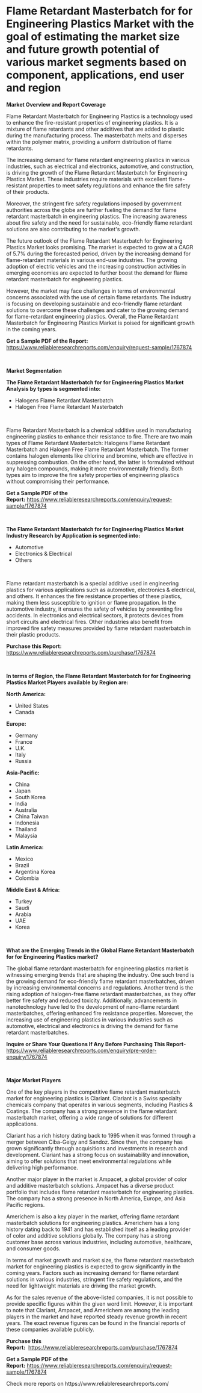 <p><h1>Flame Retardant Masterbatch for for Engineering Plastics Market with the goal of estimating the market size and future growth potential of various market segments based on component, applications, end user and region</h1></p><p><strong>Market Overview and Report Coverage</strong></p>
<p><p>Flame Retardant Masterbatch for Engineering Plastics is a technology used to enhance the fire-resistant properties of engineering plastics. It is a mixture of flame retardants and other additives that are added to plastic during the manufacturing process. The masterbatch melts and disperses within the polymer matrix, providing a uniform distribution of flame retardants.</p><p>The increasing demand for flame retardant engineering plastics in various industries, such as electrical and electronics, automotive, and construction, is driving the growth of the Flame Retardant Masterbatch for Engineering Plastics Market. These industries require materials with excellent flame-resistant properties to meet safety regulations and enhance the fire safety of their products.</p><p>Moreover, the stringent fire safety regulations imposed by government authorities across the globe are further fueling the demand for flame retardant masterbatch in engineering plastics. The increasing awareness about fire safety and the need for sustainable, eco-friendly flame retardant solutions are also contributing to the market's growth.</p><p>The future outlook of the Flame Retardant Masterbatch for Engineering Plastics Market looks promising. The market is expected to grow at a CAGR of 5.7% during the forecasted period, driven by the increasing demand for flame-retardant materials in various end-use industries. The growing adoption of electric vehicles and the increasing construction activities in emerging economies are expected to further boost the demand for flame retardant masterbatch for engineering plastics.</p><p>However, the market may face challenges in terms of environmental concerns associated with the use of certain flame retardants. The industry is focusing on developing sustainable and eco-friendly flame retardant solutions to overcome these challenges and cater to the growing demand for flame-retardant engineering plastics. Overall, the Flame Retardant Masterbatch for Engineering Plastics Market is poised for significant growth in the coming years.</p></p>
<p><strong>Get a Sample PDF of the Report:</strong> <a href="https://www.reliableresearchreports.com/enquiry/request-sample/1767874">https://www.reliableresearchreports.com/enquiry/request-sample/1767874</a></p>
<p>&nbsp;</p>
<p><strong>Market Segmentation</strong></p>
<p><strong>The Flame Retardant Masterbatch for for Engineering Plastics Market Analysis by types is segmented into:</strong></p>
<p><ul><li>Halogens Flame Retardant Masterbatch</li><li>Halogen Free Flame Retardant Masterbatch</li></ul></p>
<p>&nbsp;</p>
<p><p>Flame Retardant Masterbatch is a chemical additive used in manufacturing engineering plastics to enhance their resistance to fire. There are two main types of Flame Retardant Masterbatch: Halogens Flame Retardant Masterbatch and Halogen Free Flame Retardant Masterbatch. The former contains halogen elements like chlorine and bromine, which are effective in suppressing combustion. On the other hand, the latter is formulated without any halogen compounds, making it more environmentally friendly. Both types aim to improve the fire safety properties of engineering plastics without compromising their performance.</p></p>
<p><strong>Get a Sample PDF of the Report:</strong>&nbsp;<a href="https://www.reliableresearchreports.com/enquiry/request-sample/1767874">https://www.reliableresearchreports.com/enquiry/request-sample/1767874</a></p>
<p>&nbsp;</p>
<p><strong>The Flame Retardant Masterbatch for for Engineering Plastics Market Industry Research by Application is segmented into:</strong></p>
<p><ul><li>Automotive</li><li>Electronics & Electrical</li><li>Others</li></ul></p>
<p>&nbsp;</p>
<p><p>Flame retardant masterbatch is a special additive used in engineering plastics for various applications such as automotive, electronics & electrical, and others. It enhances the fire resistance properties of these plastics, making them less susceptible to ignition or flame propagation. In the automotive industry, it ensures the safety of vehicles by preventing fire accidents. In electronics and electrical sectors, it protects devices from short circuits and electrical fires. Other industries also benefit from improved fire safety measures provided by flame retardant masterbatch in their plastic products.</p></p>
<p><strong>Purchase this Report:</strong>&nbsp; <a href="https://www.reliableresearchreports.com/purchase/1767874">https://www.reliableresearchreports.com/purchase/1767874</a></p>
<p>&nbsp;</p>
<p><strong>In terms of Region, the Flame Retardant Masterbatch for for Engineering Plastics Market Players available by Region are:</strong></p>
<p>
    <p> <strong> North America: </strong>
        <ul>
            <li>United States</li>
            <li>Canada</li>
        </ul>
        </p> 
    <p> <strong> Europe: </strong>
        <ul>
            <li>Germany</li>
            <li>France</li>
            <li>U.K.</li>
            <li>Italy</li>
            <li>Russia</li>
        </ul>
        </p> 
    <p> <strong> Asia-Pacific: </strong>
        <ul>
            <li>China</li>
            <li>Japan</li>
            <li>South Korea</li>
            <li>India</li>
            <li>Australia</li>
            <li>China Taiwan</li>
            <li>Indonesia</li>
            <li>Thailand</li>
            <li>Malaysia</li>
        </ul>
        </p> 
    <p> <strong> Latin America: </strong>
        <ul>
            <li>Mexico</li>
            <li>Brazil</li>
            <li>Argentina Korea</li>
            <li>Colombia</li>
        </ul>
        </p> 
    <p> <strong> Middle East & Africa: </strong>
        <ul>
            <li>Turkey</li>
            <li>Saudi</li>
            <li>Arabia</li>
            <li>UAE</li>
            <li>Korea</li>
        </ul>
    </p>
    </p>
<p>&nbsp;</p>
<p><strong>What are the Emerging Trends in the Global Flame Retardant Masterbatch for for Engineering Plastics market?</strong></p>
<p><p>The global flame retardant masterbatch for engineering plastics market is witnessing emerging trends that are shaping the industry. One such trend is the growing demand for eco-friendly flame retardant masterbatches, driven by increasing environmental concerns and regulations. Another trend is the rising adoption of halogen-free flame retardant masterbatches, as they offer better fire safety and reduced toxicity. Additionally, advancements in nanotechnology have led to the development of nano-flame retardant masterbatches, offering enhanced fire resistance properties. Moreover, the increasing use of engineering plastics in various industries such as automotive, electrical and electronics is driving the demand for flame retardant masterbatches.</p></p>
<p><strong>Inquire or Share Your Questions If Any Before Purchasing This Report</strong>- <a href="https://www.reliableresearchreports.com/enquiry/pre-order-enquiry/1767874">https://www.reliableresearchreports.com/enquiry/pre-order-enquiry/1767874</a></p>
<p>&nbsp;</p>
<p><strong>Major Market Players</strong></p>
<p><p>One of the key players in the competitive flame retardant masterbatch market for engineering plastics is Clariant. Clariant is a Swiss specialty chemicals company that operates in various segments, including Plastics & Coatings. The company has a strong presence in the flame retardant masterbatch market, offering a wide range of solutions for different applications. </p><p>Clariant has a rich history dating back to 1995 when it was formed through a merger between Ciba-Geigy and Sandoz. Since then, the company has grown significantly through acquisitions and investments in research and development. Clariant has a strong focus on sustainability and innovation, aiming to offer solutions that meet environmental regulations while delivering high performance.</p><p>Another major player in the market is Ampacet, a global provider of color and additive masterbatch solutions. Ampacet has a diverse product portfolio that includes flame retardant masterbatch for engineering plastics. The company has a strong presence in North America, Europe, and Asia Pacific regions.</p><p>Americhem is also a key player in the market, offering flame retardant masterbatch solutions for engineering plastics. Americhem has a long history dating back to 1941 and has established itself as a leading provider of color and additive solutions globally. The company has a strong customer base across various industries, including automotive, healthcare, and consumer goods.</p><p>In terms of market growth and market size, the flame retardant masterbatch market for engineering plastics is expected to grow significantly in the coming years. Factors such as increasing demand for flame retardant solutions in various industries, stringent fire safety regulations, and the need for lightweight materials are driving the market growth.</p><p>As for the sales revenue of the above-listed companies, it is not possible to provide specific figures within the given word limit. However, it is important to note that Clariant, Ampacet, and Americhem are among the leading players in the market and have reported steady revenue growth in recent years. The exact revenue figures can be found in the financial reports of these companies available publicly.</p></p>
<p><strong>Purchase this Report:</strong>&nbsp;&nbsp;<a href="https://www.reliableresearchreports.com/purchase/1767874">https://www.reliableresearchreports.com/purchase/1767874</a></p>
<p></p>
<p><strong>Get a Sample PDF of the Report:</strong>&nbsp;<a href="https://www.reliableresearchreports.com/enquiry/request-sample/1767874">https://www.reliableresearchreports.com/enquiry/request-sample/1767874</a></p>
<p>Check more reports on https://www.reliableresearchreports.com/</p>